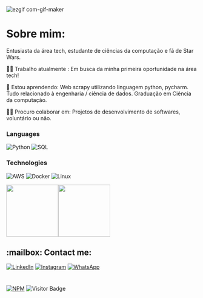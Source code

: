 ![ezgif com-gif-maker](https://github.com/paulucciflavio/paulucciflavio/assets/134242625/92f1df94-1aff-4066-bf3d-82db2f725a22)
# Sobre mim:
Entusiasta da área tech, estudante de ciências da computação e fã de Star Wars.

👩‍💻 Trabalho atualmente : Em busca da minha primeira oportunidade na área tech!

🧠 Estou aprendendo: Web scrapy utilizando linguagem python, pycharm. Tudo relacionado à engenharia / ciência de dados. Graduação em Ciência da computação.

👯‍♀️ Procuro colaborar em: Projetos de desenvolvimento de softwares, voluntário ou não.


### Languages

![Python](https://img.shields.io/badge/-Python-000?&logo=Python)
![SQL](https://img.shields.io/badge/-SQL-000?&logo=MySQL)


### Technologies

![AWS](https://img.shields.io/badge/-AWS-000?&logo=Amazon-AWS&logoColor=F90)
![Docker](https://img.shields.io/badge/-Docker-000?&logo=Docker)
![Linux](https://img.shields.io/badge/-Linux-000?&logo=Linux)




<a href="https://www.adamalston.com/"><img height="137px" src="https://github-readme-stats.vercel.app/api?username=paulucciflavio&hide_title=true&hide_border=true&show_icons=true&include_all_commits=true&count_private=true&line_height=21&text_color=000&icon_color=000&bg_color=0,ea6161,ffc64d,fffc4d,52fa5a&theme=graywhite" /><!-- wi*quL3fcV --><img height="137px" src="https://github-readme-stats.vercel.app/api/top-langs/?username=paulucciflavio&hide=html&hide_title=true&hide_border=true&layout=compact&langs_count=6&exclude_repo=comp426,Redventures-Movie-Quotes&text_color=000&icon_color=fff&bg_color=0,52fa5a,4dfcff,c64dff&theme=graywhite" /></a>

<h2 align="left">:mailbox: Contact me:</h2>

[![LinkedIn](https://img.shields.io/badge/linkedin-%230077B5.svg?style=for-the-badge&logo=linkedin&logoColor=white)](https://www.linkedin.com/in/fl%C3%A1vio-paulucci-041060268/)
[![Instagram](https://img.shields.io/badge/@paulucciflavio-%23E4405F.svg?style=for-the-badge&logo=Instagram&logoColor=white)](https://instagram.com/paulucciflavio)
[![WhatsApp](https://img.shields.io/badge/WhatsApp-25D366?style=for-the-badge&logo=whatsapp&logoColor=white)](https://api.whatsapp.com/send?1=pt_br&phone=5524988819074)
#
[![NPM](https://img.shields.io/npm/l/react)](https://github.com/paulucciflavio/FPS1/blob/main/LICENSE) 
![Visitor Badge](https://visitor-badge.laobi.icu/badge?page_id=paulucciflavio)



